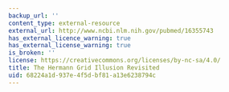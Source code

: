 ```yaml
---
backup_url: ''
content_type: external-resource
external_url: http://www.ncbi.nlm.nih.gov/pubmed/16355743
has_external_licence_warning: true
has_external_license_warning: true
is_broken: ''
license: https://creativecommons.org/licenses/by-nc-sa/4.0/
title: The Hermann Grid Illusion Revisited
uid: 68224a1d-937e-4f5d-bf81-a13e6238794c
---
```

